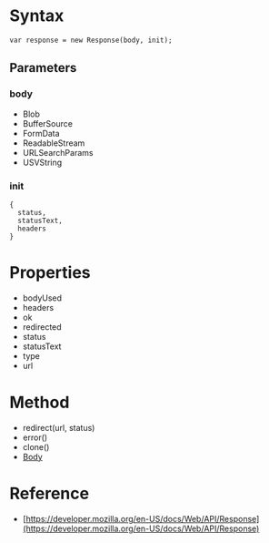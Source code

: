 # Syntax

```
var response = new Response(body, init);
```

## Parameters

### body

* Blob
* BufferSource
* FormData
* ReadableStream
* URLSearchParams
* USVString

### init

```
{
  status,
  statusText,
  headers
}
```

# Properties

* bodyUsed
* headers
* ok
* redirected
* status
* statusText
* type
* url

# Method

* redirect(url, status)
* error()
* clone()
* [Body](/#js/Body)

# Reference

* [https://developer.mozilla.org/en-US/docs/Web/API/Response](https://developer.mozilla.org/en-US/docs/Web/API/Response)